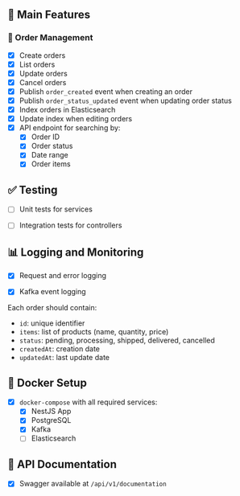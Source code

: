 ## 🧾 Main Features

### 🛒 Order Management

- [x] Create orders  
- [x] List orders  
- [x] Update orders  
- [x] Cancel orders  
- [x] Publish `order_created` event when creating an order  
- [x] Publish `order_status_updated` event when updating order status  
- [x] Index orders in Elasticsearch  
- [x] Update index when editing orders  
- [x] API endpoint for searching by:
  - [x] Order ID  
  - [x] Order status  
  - [x] Date range  
  - [x] Order items  

## ✅ Testing

- [ ] Unit tests for services  
- [ ] Integration tests for controllers  


## 📊 Logging and Monitoring

- [x] Request and error logging  
- [x] Kafka event logging  



Each order should contain:

- `id`: unique identifier  
- `items`: list of products (name, quantity, price)  
- `status`: pending, processing, shipped, delivered, cancelled  
- `createdAt`: creation date  
- `updatedAt`: last update date  

## 🐳 Docker Setup

- [x] `docker-compose` with all required services:
  - [x] NestJS App  
  - [x] PostgreSQL  
  - [x] Kafka  
  - [ ] Elasticsearch  

## 📘 API Documentation

- [x] Swagger available at `/api/v1/documentation`